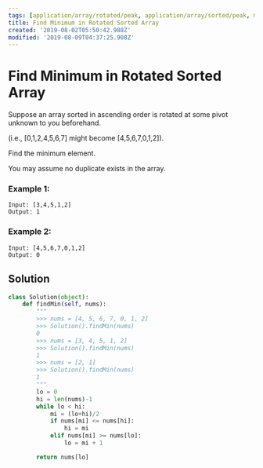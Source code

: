 ```yaml
---
tags: [application/array/rotated/peak, application/array/sorted/peak, method/search/binary/2]
title: Find Minimum in Rotated Sorted Array
created: '2019-08-02T05:50:42.988Z'
modified: '2019-08-09T04:37:25.908Z'
---
```


# Find Minimum in Rotated Sorted Array

Suppose an array sorted in ascending order is rotated at some pivot unknown to you beforehand.

(i.e.,  [0,1,2,4,5,6,7] might become  [4,5,6,7,0,1,2]).

Find the minimum element.

You may assume no duplicate exists in the array.

### Example 1:

```
Input: [3,4,5,1,2]
Output: 1
```

### Example 2:

```
Input: [4,5,6,7,0,1,2]
Output: 0
```

## Solution

```python
class Solution(object):
    def findMin(self, nums):
        """
        >>> nums = [4, 5, 6, 7, 0, 1, 2]
        >>> Solution().findMin(nums)
        0
        >>> nums = [3, 4, 5, 1, 2]
        >>> Solution().findMin(nums)
        1
        >>> nums = [2, 1]
        >>> Solution().findMin(nums)
        1
        """
        lo = 0
        hi = len(nums)-1
        while lo < hi:
            mi = (lo+hi)/2
            if nums[mi] <= nums[hi]:
                hi = mi
            elif nums[mi] >= nums[lo]:
                lo = mi + 1

        return nums[lo]
```

